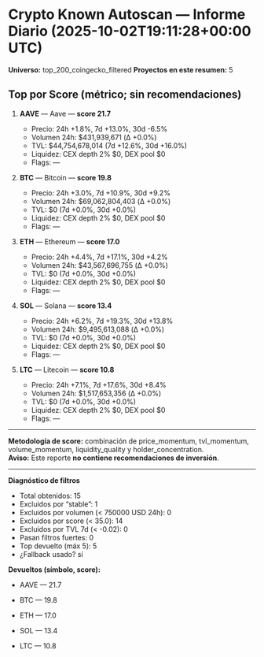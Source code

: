 # Crypto Known Autoscan — Informe Diario (2025-10-02T19:11:28+00:00 UTC)

**Universo:** top_200_coingecko_filtered
**Proyectos en este resumen:** 5

## Top por Score (métrico; sin recomendaciones)

1. **AAVE** — Aave — **score 21.7**
   - Precio: 24h +1.8%, 7d +13.0%, 30d -6.5%
   - Volumen 24h: $431,939,671 (Δ +0.0%)
   - TVL: $44,754,678,014 (7d +12.6%, 30d +16.0%)
   - Liquidez: CEX depth 2% $0, DEX pool $0
   - Flags: —

2. **BTC** — Bitcoin — **score 19.8**
   - Precio: 24h +3.0%, 7d +10.9%, 30d +9.2%
   - Volumen 24h: $69,062,804,403 (Δ +0.0%)
   - TVL: $0 (7d +0.0%, 30d +0.0%)
   - Liquidez: CEX depth 2% $0, DEX pool $0
   - Flags: —

3. **ETH** — Ethereum — **score 17.0**
   - Precio: 24h +4.4%, 7d +17.1%, 30d +4.2%
   - Volumen 24h: $43,567,696,755 (Δ +0.0%)
   - TVL: $0 (7d +0.0%, 30d +0.0%)
   - Liquidez: CEX depth 2% $0, DEX pool $0
   - Flags: —

4. **SOL** — Solana — **score 13.4**
   - Precio: 24h +6.2%, 7d +19.3%, 30d +13.8%
   - Volumen 24h: $9,495,613,088 (Δ +0.0%)
   - TVL: $0 (7d +0.0%, 30d +0.0%)
   - Liquidez: CEX depth 2% $0, DEX pool $0
   - Flags: —

5. **LTC** — Litecoin — **score 10.8**
   - Precio: 24h +7.1%, 7d +17.6%, 30d +8.4%
   - Volumen 24h: $1,517,653,356 (Δ +0.0%)
   - TVL: $0 (7d +0.0%, 30d +0.0%)
   - Liquidez: CEX depth 2% $0, DEX pool $0
   - Flags: —


---

**Metodología de score:** combinación de price_momentum, tvl_momentum, volume_momentum, liquidity_quality y holder_concentration.  
**Aviso:** Este reporte **no contiene recomendaciones de inversión**.


---
**Diagnóstico de filtros**

- Total obtenidos: 15
- Excluidos por “stable”: 1
- Excluidos por volumen (< 750000 USD 24h): 0
- Excluidos por score (< 35.0): 14
- Excluidos por TVL 7d (< -0.02): 0
- Pasan filtros fuertes: 0
- Top devuelto (máx 5): 5
- ¿Fallback usado? sí


**Devueltos (símbolo, score):**

- AAVE — 21.7

- BTC — 19.8

- ETH — 17.0

- SOL — 13.4

- LTC — 10.8


